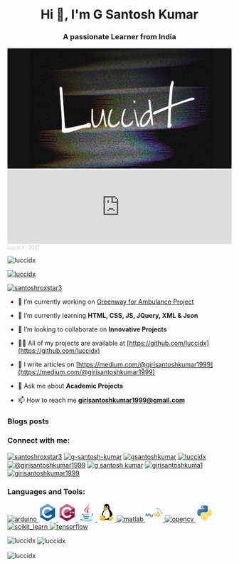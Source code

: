 <h1 align="center">Hi 👋, I'm G Santosh Kumar</h1>
<h3 align="center">A passionate Learner from India</h3>

<img src="Luccidx.jpg">
<iframe width="100%" height="166" scrolling="no" frameborder="no" allow="autoplay" src="https://w.soundcloud.com/player/?url=https%3A//api.soundcloud.com/tracks/1019520421&color=%23ff5500&auto_play=false&hide_related=false&show_comments=true&show_user=true&show_reposts=false&show_teaser=true"></iframe><div style="font-size: 10px; color: #cccccc;line-break: anywhere;word-break: normal;overflow: hidden;white-space: nowrap;text-overflow: ellipsis; font-family: Interstate,Lucida Grande,Lucida Sans Unicode,Lucida Sans,Garuda,Verdana,Tahoma,sans-serif;font-weight: 100;"><a href="https://soundcloud.com/luccid-x" title="Luccid X" target="_blank" style="color: #cccccc; text-decoration: none;">Luccid X</a> · <a href="https://soundcloud.com/luccid-x/2ost" title="2OST" target="_blank" style="color: #cccccc; text-decoration: none;">2OST</a></div>
<p align="left"> <img src="https://komarev.com/ghpvc/?username=luccidx&label=Profile%20views&color=0e75b6&style=flat" alt="luccidx" /> </p>

<p align="left"> <a href="https://github.com/ryo-ma/github-profile-trophy"><img src="https://github-profile-trophy.vercel.app/?username=luccidx" alt="luccidx" /></a> </p>

<p align="left"> <a href="https://twitter.com/santoshroxstar3" target="blank"><img src="https://img.shields.io/twitter/follow/santoshroxstar3?logo=twitter&style=for-the-badge" alt="santoshroxstar3" /></a> </p>

- 🔭 I’m currently working on [Greenway for Ambulance Project](https://github.com/luccidx/Greenway-for-Ambulance-by-Automatic-Control-of-Traffic-Lights)

- 🌱 I’m currently learning **HTML, CSS, JS, JQuery, XML & Json**

- 👯 I’m looking to collaborate on **Innovative Projects**

- 👨‍💻 All of my projects are available at [https://github.com/luccidx](https://github.com/luccidx)

- 📝 I write articles on [https://medium.com/@girisantoshkumar1999](https://medium.com/@girisantoshkumar1999)

- 💬 Ask me about **Academic Projects**

- 📫 How to reach me **girisantoshkumar1999@gmail.com**

### Blogs posts
<!-- BLOG-POST-LIST:START -->
<!-- BLOG-POST-LIST:END -->


<h3 align="left">Connect with me:</h3>
<p align="left">
<a href="https://twitter.com/santoshroxstar3" target="blank"><img align="center" src="https://raw.githubusercontent.com/rahuldkjain/github-profile-readme-generator/master/src/images/icons/Social/twitter.svg" alt="santoshroxstar3" height="30" width="40" /></a>
<a href="https://linkedin.com/in/g-santosh-kumar" target="blank"><img align="center" src="https://raw.githubusercontent.com/rahuldkjain/github-profile-readme-generator/master/src/images/icons/Social/linked-in-alt.svg" alt="g-santosh-kumar" height="30" width="40" /></a>
<a href="https://kaggle.com/gsantoshkumar" target="blank"><img align="center" src="https://raw.githubusercontent.com/rahuldkjain/github-profile-readme-generator/master/src/images/icons/Social/kaggle.svg" alt="gsantoshkumar" height="30" width="40" /></a>
<a href="https://instagram.com/luccidx" target="blank"><img align="center" src="https://raw.githubusercontent.com/rahuldkjain/github-profile-readme-generator/master/src/images/icons/Social/instagram.svg" alt="luccidx" height="30" width="40" /></a>
<a href="https://medium.com/@girisantoshkumar1999" target="blank"><img align="center" src="https://raw.githubusercontent.com/rahuldkjain/github-profile-readme-generator/master/src/images/icons/Social/medium.svg" alt="@girisantoshkumar1999" height="30" width="40" /></a>
<a href="https://www.youtube.com/c/g santosh kumar" target="blank"><img align="center" src="https://raw.githubusercontent.com/rahuldkjain/github-profile-readme-generator/master/src/images/icons/Social/youtube.svg" alt="g santosh kumar" height="30" width="40" /></a>
<a href="https://www.hackerrank.com/girisantoshkuma1" target="blank"><img align="center" src="https://raw.githubusercontent.com/rahuldkjain/github-profile-readme-generator/master/src/images/icons/Social/hackerrank.svg" alt="girisantoshkuma1" height="30" width="40" /></a>
<a href="https://auth.geeksforgeeks.org/user/girisantoshkumar1999" target="blank"><img align="center" src="https://raw.githubusercontent.com/rahuldkjain/github-profile-readme-generator/master/src/images/icons/Social/geeks-for-geeks.svg" alt="girisantoshkumar1999" height="30" width="40" /></a>
</p>

<h3 align="left">Languages and Tools:</h3>
<p align="left"> <a href="https://www.arduino.cc/" target="_blank"> <img src="https://cdn.worldvectorlogo.com/logos/arduino-1.svg" alt="arduino" width="40" height="40"/> </a> <a href="https://www.cprogramming.com/" target="_blank"> <img src="https://raw.githubusercontent.com/devicons/devicon/master/icons/c/c-original.svg" alt="c" width="40" height="40"/> </a> <a href="https://www.w3schools.com/cpp/" target="_blank"> <img src="https://raw.githubusercontent.com/devicons/devicon/master/icons/cplusplus/cplusplus-original.svg" alt="cplusplus" width="40" height="40"/> </a> <a href="https://www.java.com" target="_blank"> <img src="https://raw.githubusercontent.com/devicons/devicon/master/icons/java/java-original.svg" alt="java" width="40" height="40"/> </a> <a href="https://www.linux.org/" target="_blank"> <img src="https://raw.githubusercontent.com/devicons/devicon/master/icons/linux/linux-original.svg" alt="linux" width="40" height="40"/> </a> <a href="https://www.mathworks.com/" target="_blank"> <img src="https://upload.wikimedia.org/wikipedia/commons/2/21/Matlab_Logo.png" alt="matlab" width="40" height="40"/> </a> <a href="https://www.mysql.com/" target="_blank"> <img src="https://raw.githubusercontent.com/devicons/devicon/master/icons/mysql/mysql-original-wordmark.svg" alt="mysql" width="40" height="40"/> </a> <a href="https://opencv.org/" target="_blank"> <img src="https://www.vectorlogo.zone/logos/opencv/opencv-icon.svg" alt="opencv" width="40" height="40"/> </a> <a href="https://www.python.org" target="_blank"> <img src="https://raw.githubusercontent.com/devicons/devicon/master/icons/python/python-original.svg" alt="python" width="40" height="40"/> </a> <a href="https://scikit-learn.org/" target="_blank"> <img src="https://upload.wikimedia.org/wikipedia/commons/0/05/Scikit_learn_logo_small.svg" alt="scikit_learn" width="40" height="40"/> </a> <a href="https://www.tensorflow.org" target="_blank"> <img src="https://www.vectorlogo.zone/logos/tensorflow/tensorflow-icon.svg" alt="tensorflow" width="40" height="40"/> </a> </p>

<p><img align="left" src="https://github-readme-stats.vercel.app/api/top-langs?username=luccidx&show_icons=true&locale=en&layout=compact" alt="luccidx" /></p>

<p>&nbsp;<img align="center" src="https://github-readme-stats.vercel.app/api?username=luccidx&show_icons=true&locale=en" alt="luccidx" /></p>

<p><img align="center" src="https://github-readme-streak-stats.herokuapp.com/?user=luccidx&" alt="luccidx" /></p>
